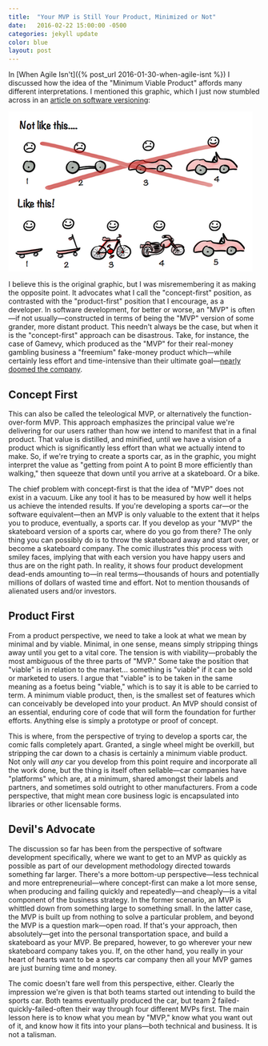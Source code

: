 ```yaml
---
title:  "Your MVP is Still Your Product, Minimized or Not"
date:   2016-02-22 15:00:00 -0500
categories: jekyll update
color: blue
layout: post
---
```

In [When Agile Isn't]({% post_url 2016-01-30-when-agile-isnt %}) I discussed how the idea of the "Minimum Viable Product" affords many different interpretations. I mentioned this graphic, which I just now stumbled across in an [article on software versioning](https://medium.com/javascript-scene/software-versions-are-broken-3d2dc0da0783#.ksapnxei9):

<div class="image"><img src="/assets/your-mvp-is-still-your-product-minimized-or-not-comic.png"></div>

I believe this is the original graphic, but I was misremembering it as making the opposite point. It advocates what I call the "concept-first" position, as contrasted with the "product-first" position that I encourage, as a  developer. In software development, for better or worse, an "MVP" is often—if not usually—constructed in terms of being the "MVP" version of some grander, more distant product. This needn't always be the case, but when it is the "concept-first" approach can be disastrous. Take, for instance, the case of Gamevy, which produced as the "MVP" for their real-money gambling business a "freemium" fake-money product which—while certainly less effort and time-intensive than their ultimate goal—[nearly doomed the company](http://www.infoq.com/articles/lean-startup-killed).

## Concept First

This can also be called the teleological MVP, or alternatively the function-over-form MVP. This approach emphasizes the principal value we're delivering for our users rather than how we intend to manifest that in a final product. That value is distilled, and minified, until we have a vision of a product which is significantly less effort than what we actually intend to make. So, if we're trying to create a sports car, as in the graphic, you might interpret the value as "getting from point A to point B more efficiently than walking," then squeeze that down until you arrive at a skateboard. Or a bike.

The chief problem with concept-first is that the idea of "MVP" does not exist in a vacuum. Like any tool it has to be measured by how well it helps us achieve the intended results. If you're developing a sports car—or the software equivalent—then an MVP is only valuable to the extent that it helps you to produce, eventually, a sports car. If you develop as your "MVP" the skateboard version of a sports car, where do you go from there? The only thing you can possibly do is to throw the skateboard away and start over, or become a skateboard company. The comic illustrates this process with smiley faces, implying that with each version you have happy users and thus are on the right path. In reality, it shows four product development dead-ends amounting to—in real terms—thousands of hours and potentially millions of dollars of wasted time and effort. Not to mention thousands of alienated users and/or investors.

## Product First

From a product perspective, we need to take a look at what we mean by minimal and by viable. Minimal, in one sense, means simply stripping things away until you get to a vital core. The tension is with viability—probably the most ambiguous of the three parts of "MVP." Some take the position that "viable" is in relation to the market... something is "viable" if it can be sold or marketed to users. I argue that "viable" is to be taken in the same meaning as a foetus being "viable," which is to say it is able to be carried to term. A minimum viable product, then, is the smallest set of features which can conceivably be developed into your product. An MVP should consist of an essential, enduring core of code that will form the foundation for further efforts. Anything else is simply a prototype or proof of concept.

This is where, from the perspective of trying to develop a sports car, the comic falls completely apart. Granted, a single wheel might be overkill, but stripping the car down to a chasis is certainly a minimum viable product. Not only will *any* car you develop from this point require and incorporate all the work done, but the thing is itself often sellable—car companies have "platforms" which are, at a minimum, shared amongst their labels and partners, and sometimes sold outright to other manufacturers. From a code perspective, that might mean core business logic is encapsulated into libraries or other licensable forms.

## Devil's Advocate

The discussion so far has been from the perspective of software development specifically, where we want to get to an MVP as quickly as possible as part of our development methodology directed towards something far larger. There's a more bottom-up perspective—less technical and more entrepreneurial—where concept-first can make a lot more sense, when producing and failing quickly and repeatedly—and cheaply—is a vital component of the business strategy. In the former scenario, an MVP is whittled down from something large to something small. In the latter case, the MVP is built up from nothing to solve a particular problem, and beyond the MVP is a question mark—open road. If that's your approach, then absolutely—get into the personal transportation space, and build a skateboard as your MVP. Be prepared, however, to go wherever your new skateboard company takes you. If, on the other hand, you really in your heart of hearts want to be a sports car company then all your MVP games are just burning time and money.

The comic doesn't fare well from this perspective, either. Clearly the impression we're given is that both teams started out intending to build the sports car. Both teams eventually produced the car, but team 2 failed-quickly-failed-often their way through four different MVPs first. The main lesson here is to know what you mean by "MVP," know what you want out of it, and know how it fits into your plans—both technical and business. It is not a talisman.